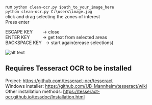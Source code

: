 run ```python clean-ocr.py $path_to_your_image_here``` </br>
```python clean-ocr.py C:\users\image.jpg``` </br>
  click and drag selecting the zones of interest </br>
  Press enter </br>

ESCAPE KEY &nbsp; &nbsp; &nbsp; &nbsp;-> close </br>
ENTER KEY &nbsp; &nbsp; &nbsp; &nbsp; &nbsp;-> get text from selected areas </br>
BACKSPACE KEY  &nbsp; -> start again(erease selections)</br>

![alt text](https://github.com/MauBorre/clean-ocr/blob/main/example.png?raw=true)

## Requires Tesseract OCR to be installed
Project: https://github.com/tesseract-ocr/tesseract </br>
Windows installer: https://github.com/UB-Mannheim/tesseract/wiki </br>
Other installation methods: https://tesseract-ocr.github.io/tessdoc/Installation.html </br>
